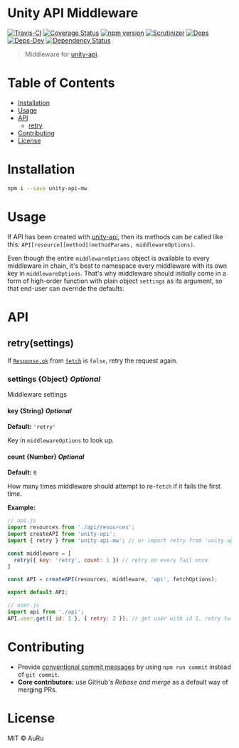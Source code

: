# Unity API Middleware

[![Travis-CI](https://api.travis-ci.org/auru/unity-api-mw.svg?branch=master)](https://travis-ci.org/auru/unity-api-mw)
[![Coverage Status](https://coveralls.io/repos/github/auru/unity-api-mw/badge.svg?branch=master)](https://coveralls.io/github/auru/unity-api-mw?branch=master)
[![npm version](https://badge.fury.io/js/unity-api-mw.svg)](https://badge.fury.io/js/unity-api-mw)
[![Scrutinizer](https://scrutinizer-ci.com/g/auru/unity-api-mw/badges/quality-score.png?b=master)](https://scrutinizer-ci.com/g/auru/unity-api-mw/)
[![Deps](https://david-dm.org/auru/unity-api-mw/status.svg)](https://david-dm.org/auru/unity-api-mw)
[![Deps-Dev](https://david-dm.org/auru/unity-api-mw/dev-status.svg)](https://david-dm.org/auru/unity-api-mw)
[![Dependency Status](https://dependencyci.com/github/auru/unity-api-mw/badge)](https://dependencyci.com/github/auru/unity-api-mw)

> Middleware for [unity-api](https://github.com/auru/unity-api).

# Table of Contents
  * [Installation](#installation)
  * [Usage](#usage)
  * [API](#api)
    * [retry](#retrysettings)
  * [Contributing](#contributing)
  * [License](#license)

# Installation

```bash
npm i --save unity-api-mw
```
# Usage

If API has been created with [unity-api](https://github.com/auru/unity-api), then its methods can be called like this: `API[resource][method](methodParams, middlewareOptions)`. 

Even though the entire `middlewareOptions` object is available to every middleware in chain, it's best to namespace every middleware with its own key in `middlewareOptions`. That's why middleware should initially come in a form of high-order function with plain object `settings` as its argument, so that end-user can override the defaults.

# API 

## retry(settings)

If [`Response.ok`](https://developer.mozilla.org/en-US/docs/Web/API/Response/ok) from [`fetch`](https://developer.mozilla.org/en-US/docs/Web/API/fetch) is `false`, retry the request again.

### settings {Object} *Optional*
Middleware settings

#### key {String} *Optional*
**Default:** `'retry'`

Key in `middlewareOptions` to look up.

#### count {Number} *Optional*
**Default:** `0`

How many times middleware should attempt to re-`fetch` if it fails the first time.

**Example:**
```js
// api.js
import resources from './api/resources';
import createAPI from 'unity-api';
import { retry } from 'unity-api-mw'; // or import retry from 'unity-api-mw/lib/retry'

const middleware = [
  retry({ key: 'retry', count: 1 }) // retry on every fail once
]

const API = createAPI(resources, middleware, 'api', fetchOptions);

export default API;
```

```js
// user.js
import api from './api';
API.user.get({ id: 1 }, { retry: 2 }); // get user with id 1, retry twice on fail instead of once.
```

# Contributing

* Provide [conventional commit messages](https://github.com/conventional-changelog/conventional-changelog-angular/blob/master/convention.md) by using `npm run commit` instead of `git commit`.
* **Core contributors:** use GitHub's *Rebase and merge* as a default way of merging PRs.

# License
MIT © AuRu
